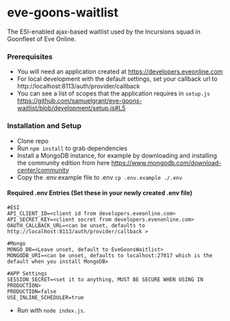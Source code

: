 # eve-goons-waitlist
The ESI-enabled ajax-based waitlist used by the Incursions squad in Goonfleet of Eve Online.

### Prerequisites

* You will need an application created at https://developers.eveonline.com
* For local development with the default settings, set your callback url to http://localhost:8113/auth/provider/callback
* You can see a list of scopes that the application requires in `setup.js` https://github.com/samuelgrant/eve-goons-waitlist/blob/development/setup.js#L5

### Installation and Setup
* Clone repo
* Run `npm install` to grab dependencies
* Install a MongoDB instance, for example by downloading and installing the community edition from here https://www.mongodb.com/download-center/community
* Copy the .env.example file to .env `cp .env.example ./.env`

#### Required .env Entries (Set these in your newly created .env file)
```
#ESI 
API_CLIENT_ID=<client id from developers.eveonline.com>
API_SECRET_KEY=<client secret from developers.evenonline.com>
OAUTH_CALLBACK_URL=<can be unset, defaults to http://localhost:8113/auth/provider/callback >

#Mongo
MONGO_DB=<Leave unset, default to EveGoonsWaitlist>
MONGODB_URI=<can be unset, defaults to localhost:27017 which is the default when you install MongoDB>

#APP Settings
SESSION_SECRET=<set it to anything, MUST BE SECURE WHEN USING IN PRODUCTION>
PRODUCTION=false
USE_INLINE_SCHEDULER=true
```


* Run with `node index.js`.